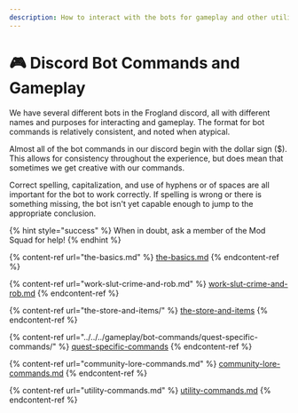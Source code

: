 ```yaml
---
description: How to interact with the bots for gameplay and other utility!
---
```


# 🎮 Discord Bot Commands and Gameplay

We have several different bots in the Frogland discord, all with different names and purposes for interacting and gameplay. The format for bot commands is relatively consistent, and noted when atypical.

Almost all of the bot commands in our discord begin with the dollar sign ($). This allows for consistency throughout the experience, but does mean that sometimes we get creative with our commands.

Correct spelling, capitalization, and use of hyphens or of spaces are all important for the bot to work correctly. If spelling is wrong or there is something missing, the bot isn't yet capable enough to jump to the appropriate conclusion.

{% hint style="success" %}
When in doubt, ask a member of the Mod Squad for help!
{% endhint %}

{% content-ref url="the-basics.md" %}
[the-basics.md](the-basics.md)
{% endcontent-ref %}

{% content-ref url="work-slut-crime-and-rob.md" %}
[work-slut-crime-and-rob.md](work-slut-crime-and-rob.md)
{% endcontent-ref %}

{% content-ref url="the-store-and-items/" %}
[the-store-and-items](the-store-and-items/)
{% endcontent-ref %}

{% content-ref url="../../../gameplay/bot-commands/quest-specific-commands/" %}
[quest-specific-commands](../../../gameplay/bot-commands/quest-specific-commands/)
{% endcontent-ref %}

{% content-ref url="community-lore-commands.md" %}
[community-lore-commands.md](community-lore-commands.md)
{% endcontent-ref %}

{% content-ref url="utility-commands.md" %}
[utility-commands.md](utility-commands.md)
{% endcontent-ref %}
